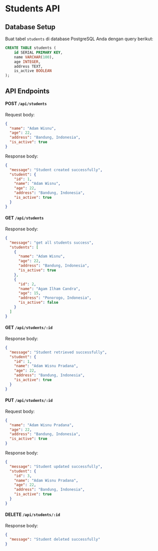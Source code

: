 # Students API

## Database Setup

Buat tabel `students` di database PostgreSQL Anda dengan query berikut:

```sql
CREATE TABLE students (
    id SERIAL PRIMARY KEY,
    name VARCHAR(100),
    age INTEGER,
    address TEXT,
    is_active BOOLEAN
);
```

## API Endpoints

#### POST `/api/students`

Request body:

```json
{
  "name": "Adam Wisnu",
  "age": 22,
  "address": "Bandung, Indonesia",
  "is_active": true
}
```

Response body:

```json
{
  "message": "Student created successfully",
  "student": {
    "id": 1,
    "name": "Adam Wisnu",
    "age": 22,
    "address": "Bandung, Indonesia",
    "is_active": true
  }
}
```

#### GET `/api/students`

Response body:

```json
{
  "message": "get all students success",
  "students": [
    {
      "name": "Adam Wisnu",
      "age": 22,
      "address": "Bandung, Indonesia",
      "is_active": true
    },
    {
      "id": 2,
      "name": "Agam Ilham Candra",
      "age": 15,
      "address": "Ponorogo, Indonesia",
      "is_active": false
    }
  ]
}
```

#### GET `/api/students/:id`

Response body:

```json
{
  "message": "Student retrieved successfully",
  "student": {
    "id": 1,
    "name": "Adam Wisnu Pradana",
    "age": 22,
    "address": "Bandung, Indonesia",
    "is_active": true
  }
}
```

#### PUT `/api/students/:id`

Request body:

```json
{
  "name": "Adam Wisnu Pradana",
  "age": 22,
  "address": "Bandung, Indonesia",
  "is_active": true
}
```

Response body:

```json
{
  "message": "Student updated successfully",
  "student": {
    "id": 3,
    "name": "Adam Wisnu Pradana",
    "age": 22,
    "address": "Bandung, Indonesia",
    "is_active": true
  }
}
```

#### DELETE `/api/students/:id`

Response body:

```json
{
  "message": "Student deleted successfully"
}
```
